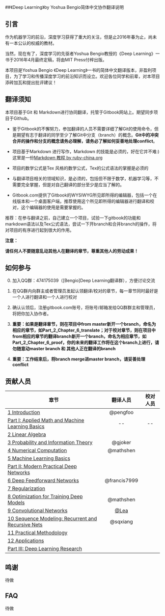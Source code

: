 
##《Deep Learning》by Yoshua Bengio简体中文协作翻译说明

## 引言

  作为机器学习的前沿，深度学习获得了重大的关注，但是止2016年春为止，尚未有一本公认的权威的教材。

  当然，现在有了，深度学习的先驱者Yoshua Bengio教授的《Deep Learning》一书于2016年4月最终定稿，将由MIT Press付梓出版。

  本项目是Yoshua Bengio 《Deep Learning》一书的简体中文翻译版本，非盈利项目，为了学习和传播深度学习的前沿知识而设立。欢迎各位同学和前辈，对本项目添砖加瓦和提出批评建议！


## 翻译须知

  本项目基于Git 和 Markdown进行协同翻译，托管于Gitbook网站上。期望同步项目于Github。
  
  - 鉴于Gitbook的不懈努力，参加翻译的人员不需要详细了解Git的使用命令，但是期望有志于翻译的同学至少了解Git中分支（branch）的概念。**Git中的冲突合并的操作和分支的概念请务必理解，请务必了解如何妥善地处理conflict**。
  
  - 项目基于Markdown 进行写作，Markdown 的技能是必须的，好在它并不难:)这里是一份[Markdown 教程 by ruby-china.org](https://ruby-china.org/markdown)

  - 项目的数学公式是Tex 风格的数学公式，Tex的公式语法的掌握是必须的

  - 与翻译项目相关的领域知识，是必须的，包括但不限于数学，机器学习等，不需要完全掌握，但是对自己翻译的部分至少是应当了解的。
  - Gitbook.com提供了Gitbook的WYSIWYG所见即所得的编辑器，包括一个在线版本和一个桌面客户端，推荐使用这个所见即所得的编辑器进行翻译和校对，这个编辑器的使用是需要掌握的。
 

推荐：在参与翻译之前，自己建立一个项目，试验一下gitbook的功能和markdown语法以及Tex公式语法，尝试一下开branch和合并branch的操作，将对项目的有序进行起到很大的作用。


**注意：**

**请任何人不要随意乱动其他人在翻译的章节，尊重其他人的劳动成果！**


## 如何参与

  0. 加入QQ群：474175039（[Bengio]Deep Learning翻译群），方便讨论交流

  1. 在QQ群内向群主或者管理员发起认领翻译/校对的章节，每一章节同时最好是一个人进行翻译和一个人进行校对
  
  2. 确认认领后，注册gitbook.com账号，将账号/邮箱发给QQ群群主和管理员，将把你加入协作者。

  3. **重要：如果是翻译章节，则在项目中from master新开一个branch，命名为相应的章节，如Part_2_Chapter_6_translate；对于校对章节，则在项目中from相应的章节的翻译branch新开一个branch，命名为相应章节，如Part_2_Chapter_6_proof，你的未来的翻译工作将在这个branch上进行，请勿随意动master branch 和 其他人正在翻译的branch**
  4. **重要：工作结束后，将branch merge进master branch，请妥善处理conflict**

## 贡献人员


| 章节      | 翻译人员          | 校对人员 |
| ------------- |:-------------:| :-----:|
|[1 Introduction](http://www.deeplearningbook.org/contents/intro.html)     | @pengfoo |  |
|[Part I: Applied Math and Machine Learning Basics](http://www.deeplearningbook.org/contents/part_basics.html)|--|--|
|[2 Linear Algebra](http://www.deeplearningbook.org/contents/linear_algebra.html)     |  |  |
|[3 Probability and Information Theory](http://www.deeplearningbook.org/contents/prob.html)|@gjoker||
|[4 Numerical Computation](http://www.deeplearningbook.org/contents/numerical.html)|@mathshen||
|[5 Machine Learning Basics](http://www.deeplearningbook.org/contents/ml.html)|||
|[Part II: Modern Practical Deep Networks](http://www.deeplearningbook.org/contents/part_practical.html)|||
|[6 Deep Feedforward Networks](http://www.deeplearningbook.org/contents/mlp.html)|@francis7999||
|[7 Regularization](http://www.deeplearningbook.org/contents/regularization.html)|||
|[8 Optimization for Training Deep Models](http://www.deeplearningbook.org/contents/optimization.html)|@mathshen||
|[9 Convolutional Networks](http://www.deeplearningbook.org/contents/convnets.html)| [@Lea](https://github.com/bb2103) ||
|[10 Sequence Modeling: Recurrent and Recursive Nets](http://www.deeplearningbook.org/contents/rnn.html)|@sqxiang||
|[11 Practical Methodology](http://www.deeplearningbook.org/contents/guidelines.html)|||
|[12 Applications](http://www.deeplearningbook.org/contents/applications.html)|||
|[Part III: Deep Learning Research](http://www.deeplearningbook.org/contents/part_research.html)|||


## 鸣谢

待做

## FAQ

  待做


